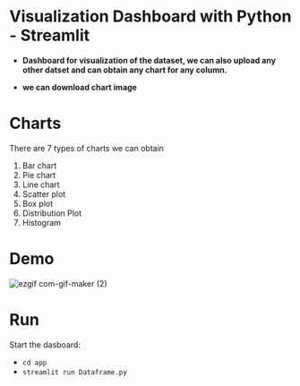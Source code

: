 # Visualization Dashboard with Python - Streamlit

- **Dashboard for visualization of the dataset, we can also upload any other datset and can obtain any chart for any column.**

- **we can download chart image**

# Charts
There are 7 types of charts we can obtain
1. Bar chart
2. Pie chart
3. Line chart
4. Scatter plot
5. Box plot
6. Distribution Plot
7. Histogram


# Demo

![ezgif com-gif-maker (2)](https://user-images.githubusercontent.com/111117591/201735717-4a4c72a9-4bc9-487d-a321-6d721feb14ad.gif)


# Run
Start the dasboard:

- `cd app`
- `streamlit run Dataframe.py`
